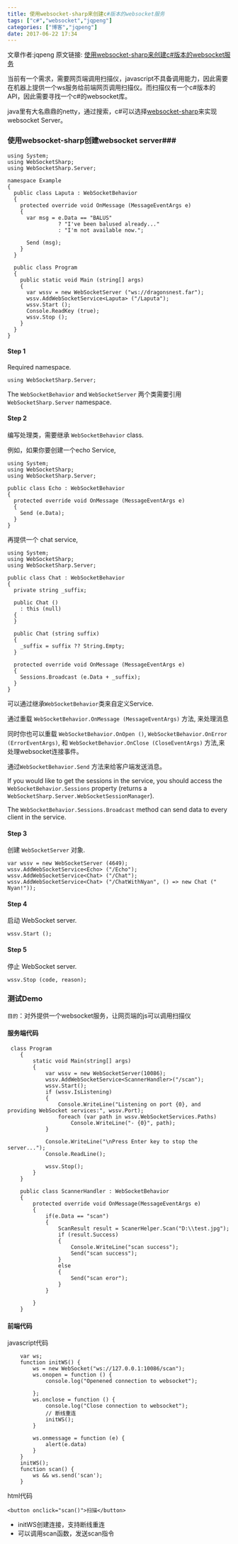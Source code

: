 ```yaml
---
title: 使用websocket-sharp来创建c#版本的websocket服务
tags: ["c#","websocket","jqpeng"]
categories: ["博客","jqpeng"]
date: 2017-06-22 17:34
---
```

文章作者:jqpeng
原文链接: [使用websocket-sharp来创建c#版本的websocket服务](https://www.cnblogs.com/xiaoqi/p/websocket-sharp.html)

当前有一个需求，需要网页端调用扫描仪，javascript不具备调用能力，因此需要在机器上提供一个ws服务给前端网页调用扫描仪。而扫描仪有一个c#版本的API，因此需要寻找一个c#的websocket库。

java里有大名鼎鼎的netty，通过搜索，c#可以选择[websocket-sharp](https://github.com/sta/websocket-sharp)来实现websocket Server。

### 使用websocket-sharp创建websocket server###


    using System;
    using WebSocketSharp;
    using WebSocketSharp.Server;
    
    namespace Example
    {
      public class Laputa : WebSocketBehavior
      {
        protected override void OnMessage (MessageEventArgs e)
        {
          var msg = e.Data == "BALUS"
                    ? "I've been balused already..."
                    : "I'm not available now.";
    
          Send (msg);
        }
      }
    
      public class Program
      {
        public static void Main (string[] args)
        {
          var wssv = new WebSocketServer ("ws://dragonsnest.far");
          wssv.AddWebSocketService<Laputa> ("/Laputa");
          wssv.Start ();
          Console.ReadKey (true);
          wssv.Stop ();
        }
      }
    }


#### Step 1

Required namespace.


    using WebSocketSharp.Server;


The `WebSocketBehavior` and `WebSocketServer` 两个类需要引用 `WebSocketSharp.Server` namespace.

#### Step 2

编写处理类，需要继承 `WebSocketBehavior` class.

例如，如果你要创建一个echo Service,


    using System;
    using WebSocketSharp;
    using WebSocketSharp.Server;
    
    public class Echo : WebSocketBehavior
    {
      protected override void OnMessage (MessageEventArgs e)
      {
        Send (e.Data);
      }
    }


再提供一个 chat service,


    using System;
    using WebSocketSharp;
    using WebSocketSharp.Server;
    
    public class Chat : WebSocketBehavior
    {
      private string _suffix;
    
      public Chat ()
        : this (null)
      {
      }
    
      public Chat (string suffix)
      {
        _suffix = suffix ?? String.Empty;
      }
    
      protected override void OnMessage (MessageEventArgs e)
      {
        Sessions.Broadcast (e.Data + _suffix);
      }
    }


可以通过继承`WebSocketBehavior`类来自定义Service.

通过重载 `WebSocketBehavior.OnMessage (MessageEventArgs)` 方法, 来处理消息

同时你也可以重载 `WebSocketBehavior.OnOpen ()`, `WebSocketBehavior.OnError (ErrorEventArgs)`, 和 `WebSocketBehavior.OnClose (CloseEventArgs)` 方法,来处理websocket连接事件。

通过`WebSocketBehavior.Send` 方法来给客户端发送消息。

If you would like to get the sessions in the service, you should access the `WebSocketBehavior.Sessions` property (returns a `WebSocketSharp.Server.WebSocketSessionManager`).

The `WebSocketBehavior.Sessions.Broadcast` method can send data to every client in the service.

#### Step 3

创建 `WebSocketServer` 对象.


    var wssv = new WebSocketServer (4649);
    wssv.AddWebSocketService<Echo> ("/Echo");
    wssv.AddWebSocketService<Chat> ("/Chat");
    wssv.AddWebSocketService<Chat> ("/ChatWithNyan", () => new Chat (" Nyan!"));


#### Step 4

启动 WebSocket server.


    wssv.Start ();


#### Step 5

停止 WebSocket server.


    wssv.Stop (code, reason);


### 测试Demo

`目的`：对外提供一个websocket服务，让网页端的js可以调用扫描仪

#### 服务端代码


     class Program
        {
            static void Main(string[] args)
            {
                var wssv = new WebSocketServer(10086);
                wssv.AddWebSocketService<ScannerHandler>("/scan");
                wssv.Start();
                if (wssv.IsListening)
                {
                    Console.WriteLine("Listening on port {0}, and providing WebSocket services:", wssv.Port);
                    foreach (var path in wssv.WebSocketServices.Paths)
                        Console.WriteLine("- {0}", path);
                }
    
                Console.WriteLine("\nPress Enter key to stop the server...");
                Console.ReadLine();
    
                wssv.Stop();
            }
        }
    
        public class ScannerHandler : WebSocketBehavior
        {
            protected override void OnMessage(MessageEventArgs e)
            {
                if(e.Data == "scan")
                {
                    ScanResult result = ScanerHelper.Scan("D:\\test.jpg");
                    if (result.Success)
                    {
                        Console.WriteLine("scan success");
                        Send("scan success");
                    }
                    else
                    {
                        Send("scan eror");
                    }
                }
               
            }
        }


#### 前端代码

javascript代码


     	var ws;
        function initWS() {
            ws = new WebSocket("ws://127.0.0.1:10086/scan");
            ws.onopen = function () {
                console.log("Openened connection to websocket");
    
            };
            ws.onclose = function () {
                console.log("Close connection to websocket");
                // 断线重连
                initWS();
            }
    
            ws.onmessage = function (e) {
                alert(e.data)
            }
        }
        initWS();
        function scan() {
            ws && ws.send('scan');
        }


html代码


    <button onclick="scan()">扫描</button>


- initWS创建连接，支持断线重连
- 可以调用scan函数，发送scan指令


